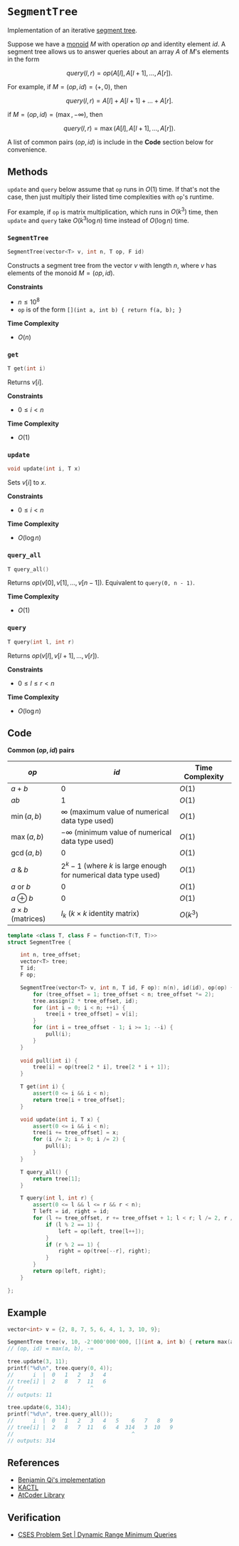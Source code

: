 # `SegmentTree`
Implementation of an iterative [segment tree](https://en.wikipedia.org/wiki/Segment_tree).

Suppose we have a [monoid](https://mathworld.wolfram.com/Monoid.html#:~:text=A%20monoid%20is%20a%20set,contain%20at%20least%20one%20element.) $M$ with operation $op$ and identity element $id$. A segment tree allows us to answer queries about an array $A$ of $M$'s elements in the form

$$
query(l, r) = op(A[l], A[l + 1], \dots, A[r]).
$$

For example, if $M = (op, id) = (+, 0)$, then

$$
query(l, r) = A[l] + A[l + 1] + \dots + A[r].
$$

if $M = (op, id) = (\max, -\infty)$, then

$$
query(l, r) = \max(A[l], A[l + 1], \dots, A[r]).
$$

A list of common pairs $(op, id)$ is include in the **Code** section below for convenience.

## Methods
`update` and `query` below assume that `op` runs in $O(1)$ time. If that's not the case, then just multiply their listed time complexities with `op`'s runtime.

For example, if `op` is matrix multiplication, which runs in $O(k^{3})$ time, then `update` and `query` take $O(k^{3}\log n)$ time instead of $O(\log n)$ time.

### `SegmentTree`
```cpp
SegmentTree(vector<T> v, int n, T op, F id)
```

Constructs a segment tree from the vector $v$ with length $n$, where $v$ has elements of the monoid $M = (op, id)$.

**Constraints**
- $n \le 10^{8}$
- `op` is of the form `[](int a, int b) { return f(a, b); }`

**Time Complexity**
- $O(n)$

### `get`
```cpp
T get(int i)
```

Returns $v[i]$.

**Constraints**
- $0 \le i < n$

**Time Complexity**
- $O(1)$

### `update`
```cpp
void update(int i, T x)
```

Sets $v[i]$ to $x$.

**Constraints**
- $0 \le i < n$

**Time Complexity**
- $O(\log n)$

### `query_all`
```cpp
T query_all()
```

Returns $op(v[0], v[1], \dots, v[n - 1])$. Equivalent to `query(0, n - 1)`.

**Time Complexity**
- $O(1)$

### `query`
```cpp
T query(int l, int r)
```

Returns $op(v[l], v[l + 1], \dots, v[r])$.

**Constraints**
- $0 \le l \le r < n$

**Time Complexity**
- $O(\log n)$

## Code
**Common $(op, id)$ pairs**

| $op$                    | $id$                                                  | Time Complexity |
| ----------------------- | ----------------------------------------------------- | --------------- |
| $a + b$                 | $0$                                                   | $O(1)$          |
| $ab$                    | $1$                                                   | $O(1)$          |
| $\min(a, b)$            | $\infty$ (maximum value of numerical data type used)  | $O(1)$          |
| $\max(a, b)$            | $-\infty$ (minimum value of numerical data type used) | $O(1)$          |
| $\gcd(a, b)$            | $0$                                                   | $O(1)$          |
| $a~\&~b$                | $2^{k} - 1$ (where $k$ is large enough for numerical data type used) | $O(1)$          |
| $a~\text{or}~b$         | $0$                                                                  | $O(1)$          |
| $a \oplus b$            | $0$                                                                  | $O(1)$                |
| $a \times b$ (matrices) | $I_{k}$ ($k \times k$ identity matrix)                | $O(k^{3})$      |

```cpp
template <class T, class F = function<T(T, T)>>
struct SegmentTree {

	int n, tree_offset;
	vector<T> tree;
	T id;
	F op;

	SegmentTree(vector<T> v, int n, T id, F op): n(n), id(id), op(op) {
		for (tree_offset = 1; tree_offset < n; tree_offset *= 2);
		tree.assign(2 * tree_offset, id);
		for (int i = 0; i < n; ++i) {
			tree[i + tree_offset] = v[i];
		}
		for (int i = tree_offset - 1; i >= 1; --i) {
			pull(i);
		}
	}
	
	void pull(int i) {
		tree[i] = op(tree[2 * i], tree[2 * i + 1]);
	}

	T get(int i) {
		assert(0 <= i && i < n);
		return tree[i + tree_offset];
	}

	void update(int i, T x) {
		assert(0 <= i && i < n);
		tree[i += tree_offset] = x;
		for (i /= 2; i > 0; i /= 2) {
			pull(i);
		}
	}

	T query_all() {
		return tree[1];
	}

	T query(int l, int r) {
		assert(0 <= l && l <= r && r < n);
		T left = id, right = id;
		for (l += tree_offset, r += tree_offset + 1; l < r; l /= 2, r /= 2) {
			if (l % 2 == 1) {
				left = op(left, tree[l++]);
			}
			if (r % 2 == 1) {
				right = op(tree[--r], right);
			}
		}
		return op(left, right);
	}

};
```

## Example
```cpp
vector<int> v = {2, 8, 7, 5, 6, 4, 1, 3, 10, 9};

SegmentTree tree(v, 10, -2'000'000'000, [](int a, int b) { return max(a, b); } );
// (op, id) = max(a, b), -∞

tree.update(3, 11);
printf("%d\n", tree.query(0, 4));
//      i  |  0   1   2   3   4
// tree[i] |  2   8   7  11   6
//                        ^
// outputs: 11

tree.update(6, 314);
printf("%d\n", tree.query_all());
//      i  |  0   1   2   3   4   5    6   7   8   9
// tree[i] |  2   8   7  11   6   4  314   3  10   9
//                                     ^
// outputs: 314
```

## References
* [Benjamin Qi's implementation](https://github.com/bqi343/USACO/blob/master/Implementations/content/data-structures/1D%20Range%20Queries%20(9.2)/SegTree%20(9.2).h)
* [KACTL](https://github.com/kth-competitive-programming/kactl/blob/main/content/data-structures/SegmentTree.h)
* [AtCoder Library](https://github.com/atcoder/ac-library/blob/master/atcoder/segtree.hpp)

## Verification
* [CSES Problem Set | Dynamic Range Minimum Queries](https://cses.fi/problemset/task/1649)